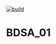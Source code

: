 [![build](https://github.com/Maroka-chan/BDSA_01/actions/workflows/build_validation.yml/badge.svg?branch=consoleapp)](https://github.com/Maroka-chan/BDSA_01/actions/workflows/build_validation.yml)

# BDSA_01
